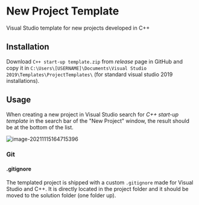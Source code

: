# New Project Template
 Visual Studio template for new projects developed in C++



## Installation

Download ```C++ start-up template.zip``` from *release* page in GitHub and copy it in ```C:\Users\[USERNAME]\Documents\Visual Studio 2019\Templates\ProjectTemplates\``` (for standard visual studio 2019 installations).



## Usage

When creating a new project in Visual Studio search for _C++ start-up template_ in the search bar of the "New Project" window, the result should be at the bottom of the list.

![image-20211115164715396](C:\Users\agaleazzi\AppData\Roaming\Typora\typora-user-images\image-20211115164715396.png)



### Git

#### .gitignore

The templated project is shipped with a custom ```.gitignore``` made for Visual Studio and C++. It is directly located in the project folder and it should be moved to the solution folder (one folder up).

